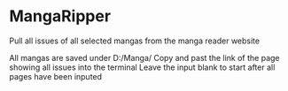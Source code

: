 # MangaRipper
Pull all issues of all selected mangas from the manga reader website

All mangas are saved under D:/Manga/
Copy and past the link of the page showing all issues into the terminal
Leave the input blank to start after all pages have been inputed
